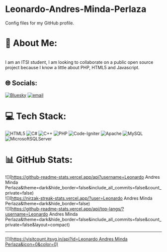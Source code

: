 # Leonardo-Andres-Minda-Perlaza
Config files for my GitHub profile.
# 💫 About Me:
<br>I am an ITSI student, I am looking to collaborate on a public open source project because I know a little about PHP, HTML5 and Javascript.


## 🌐 Socials:
[![Bluesky](https://img.shields.io/badge/bluesky-0285FF?style=for-the-badge&logo=bluesky&logoColor=%23FFFFFF)](https://bsky.app/profile/@LeonardoMinda) [![email](https://img.shields.io/badge/Email-D14836?logo=gmail&logoColor=white)](mailto:leominper@gmail.com) 

# 💻 Tech Stack:
![HTML5](https://img.shields.io/badge/html5-%23E34F26.svg?style=for-the-badge&logo=html5&logoColor=white) ![C#](https://img.shields.io/badge/c%23-%23239120.svg?style=for-the-badge&logo=csharp&logoColor=white) ![C++](https://img.shields.io/badge/c++-%2300599C.svg?style=for-the-badge&logo=c%2B%2B&logoColor=white) ![PHP](https://img.shields.io/badge/php-%23777BB4.svg?style=for-the-badge&logo=php&logoColor=white) ![Code-Igniter](https://img.shields.io/badge/CodeIgniter-%23EF4223.svg?style=for-the-badge&logo=codeIgniter&logoColor=white) ![Apache](https://img.shields.io/badge/apache-%23D42029.svg?style=for-the-badge&logo=apache&logoColor=white) ![MySQL](https://img.shields.io/badge/mysql-4479A1.svg?style=for-the-badge&logo=mysql&logoColor=white) ![MicrosoftSQLServer](https://img.shields.io/badge/Microsoft%20SQL%20Server-CC2927?style=for-the-badge&logo=microsoft%20sql%20server&logoColor=white)
# 📊 GitHub Stats:
![](https://github-readme-stats.vercel.app/api?username=Leonardo Andres Minda Perlaza&theme=dark&hide_border=false&include_all_commits=false&count_private=false)<br/>
![](https://nirzak-streak-stats.vercel.app/?user=Leonardo Andres Minda Perlaza&theme=dark&hide_border=false)<br/>
![](https://github-readme-stats.vercel.app/api/top-langs/?username=Leonardo Andres Minda Perlaza&theme=dark&hide_border=false&include_all_commits=false&count_private=false&layout=compact)

---
[![](https://visitcount.itsvg.in/api?id=Leonardo Andres Minda Perlaza&icon=0&color=0)](https://visitcount.itsvg.in)

<!-- Proudly created with GPRM ( https://gprm.itsvg.in ) -->
